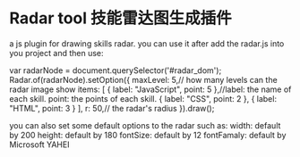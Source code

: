# Radar tool 技能雷达图生成插件

a js plugin for drawing skills radar.
you can use it after add the radar.js into you project and then use:

var radarNode = document.querySelector('#radar_dom');
Radar.of(radarNode).setOption({
     maxLevel: 5,// how many levels can the radar image show
     items: [
         { label: "JavaScript", point: 5 },//label: the name of each skill.   point: the points of each skill.
         { label: "CSS", point: 2 },
         { label: "HTML", point: 3 }
     ],
     r: 50,// the radar's radius
}).draw();

you can also set some default options to the radar such as:
width: default by 200
height: default by 180 
fontSize: default by 12 
fontFamaly: default by Microsoft YAHEI
